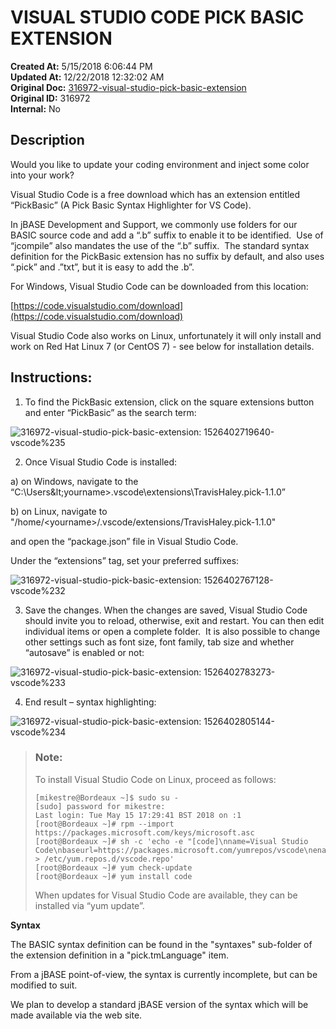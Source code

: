 # VISUAL STUDIO CODE PICK BASIC EXTENSION

**Created At:** 5/15/2018 6:06:44 PM  
**Updated At:** 12/22/2018 12:32:02 AM  
**Original Doc:** [316972-visual-studio-pick-basic-extension](https://docs.jbase.com/coding-corner/316972-visual-studio-pick-basic-extension)  
**Original ID:** 316972  
**Internal:** No  


## Description

Would you like to update your coding environment and inject some color into your work?

Visual Studio Code is a free download which has an extension entitled “PickBasic” (A Pick Basic Syntax Highlighter for VS Code).

In jBASE Development and Support, we commonly use folders for our BASIC source code and add a “.b” suffix to enable it to be identified.  Use of “jcompile” also mandates the use of the “.b” suffix.  The standard syntax definition for the PickBasic extension has no suffix by default, and also uses “.pick” and .”txt”, but it is easy to add the .b”.

For Windows, Visual Studio Code can be downloaded from this location:

[https://code.visualstudio.com/download](https://code.visualstudio.com/download)

Visual Studio Code also works on Linux, unfortunately it will only install and work on Red Hat Linux 7 (or CentOS 7) - see below for installation details.



## Instructions:

1. To find the PickBasic extension, click on the square extensions button and enter “PickBasic” as the search term:


![316972-visual-studio-pick-basic-extension: 1526402719640-vscode%235](./1526402719640-vscode%235.jpg)

2. Once Visual Studio Code is installed:

a) on Windows, navigate to the “C:\Users\&lt;yourname&gt;\.vscode\extensions\TravisHaley.pick-1.1.0”

b) on Linux, navigate to "/home/&lt;yourname&gt;/.vscode/extensions/TravisHaley.pick-1.1.0"

and open the “package.json” file in Visual Studio Code.

Under the “extensions” tag, set your preferred suffixes:

![316972-visual-studio-pick-basic-extension: 1526402767128-vscode%232](./1526402767128-vscode%232.jpg)

3. Save the changes. When the changes are saved, Visual Studio Code should invite you to reload, otherwise, exit and restart. You can then edit individual items or open a complete folder.  It is also possible to change other settings such as font size, font family, tab size and whether “autosave” is enabled or not:

![316972-visual-studio-pick-basic-extension: 1526402783273-vscode%233](./1526402783273-vscode%233.jpg)

4. End result – syntax highlighting:

![316972-visual-studio-pick-basic-extension: 1526402805144-vscode%234](./1526402805144-vscode%234.jpg)




> ### Note: 
> 
> To install Visual Studio Code on Linux, proceed as follows:
> 
> ```
> [mikestre@Bordeaux ~]$ sudo su -
> [sudo] password for mikestre:
> Last login: Tue May 15 17:29:41 BST 2018 on :1
> [root@Bordeaux ~]# rpm --import https://packages.microsoft.com/keys/microsoft.asc
> [root@Bordeaux ~]# sh -c 'echo -e "[code]\nname=Visual Studio Code\nbaseurl=https://packages.microsoft.com/yumrepos/vscode\nenabled=1\ngpgcheck=1\ngpgkey=https://packages.microsoft.com/keys/microsoft.asc" > /etc/yum.repos.d/vscode.repo'
> [root@Bordeaux ~]# yum check-update
> [root@Bordeaux ~]# yum install code
> ```
> 
> 
> 
> When updates for Visual Studio Code are available, they can be installed via “yum update”.




**Syntax**

The BASIC syntax definition can be found in the "syntaxes" sub-folder of the extension definition in a "pick.tmLanguage" item.

From a jBASE point-of-view, the syntax is currently incomplete, but can be modified to suit.

We plan to develop a standard jBASE version of the syntax which will be made available via the web site.
